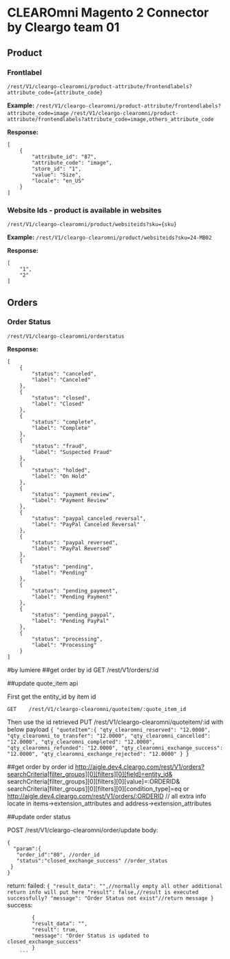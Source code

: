 # CLEAROmni Magento 2 Connector by Cleargo team 01

## Product
### Frontlabel
```/rest/V1/cleargo-clearomni/product-attribute/frontendlabels?attribute_code={attribute_code}```

**Example:**
	```/rest/V1/cleargo-clearomni/product-attribute/frontendlabels?attribute_code=image```
	```/rest/V1/cleargo-clearomni/product-attribute/frontendlabels?attribute_code=image,others_attribute_code```

**Response:**
```
[
    {
        "attribute_id": "87",
        "attribute_code": "image",
        "store_id": "1",
        "value": "Size",
        "locale": "en_US"
    }
]
```

### Website Ids - product is available in websites
```/rest/V1/cleargo-clearomni/product/websiteids?sku={sku}```

**Example:**
	```/rest/V1/cleargo-clearomni/product/websiteids?sku=24-MB02```

**Response:**
```
[
    "1",
    "2"
]
```

## Orders
### Order Status
```/rest/V1/cleargo-clearomni/orderstatus```

**Response:**
```
[
    {
        "status": "canceled",
        "label": "Canceled"
    },
    {
        "status": "closed",
        "label": "Closed"
    },
    {
        "status": "complete",
        "label": "Complete"
    },
    {
        "status": "fraud",
        "label": "Suspected Fraud"
    },
    {
        "status": "holded",
        "label": "On Hold"
    },
    {
        "status": "payment_review",
        "label": "Payment Review"
    },
    {
        "status": "paypal_canceled_reversal",
        "label": "PayPal Canceled Reversal"
    },
    {
        "status": "paypal_reversed",
        "label": "PayPal Reversed"
    },
    {
        "status": "pending",
        "label": "Pending"
    },
    {
        "status": "pending_payment",
        "label": "Pending Payment"
    },
    {
        "status": "pending_paypal",
        "label": "Pending PayPal"
    },
    {
        "status": "processing",
        "label": "Processing"
    }
]
```

#by lumiere
##get order by id
GET    /rest/V1/orders/:id

##update quote_item api

First get the entity_id by item id

    GET    /rest/V1/cleargo-clearomni/quoteitem/:quote_item_id
Then use the id retrieved
    PUT /rest/V1/cleargo-clearomni/quoteitem/:id
    with below payload
    ```
    {
      "quoteItem":{
        "qty_clearomni_reserved": "12.0000",
        "qty_clearomni_to_transfer": "12.0000",
        "qty_clearomni_cancelled": "12.0000",
        "qty_clearomni_completed": "12.0000",
        "qty_clearomni_refunded": "12.0000",
        "qty_clearomni_exchange_success": "12.0000",
        "qty_clearomni_exchange_rejected": "12.0000"
      }
    }
    ```

##get order by order id
http://aigle.dev4.cleargo.com/rest/V1/orders?searchCriteria[filter_groups][0][filters][0][field]=entity_id& searchCriteria[filter_groups][0][filters][0][value]=:ORDERID& searchCriteria[filter_groups][0][filters][0][condition_type]=eq
or
http://aigle.dev4.cleargo.com/rest/V1/orders/:ORDERID
// all extra info locate in items->extension_attributes and address->extension_attributes

##update order status

POST /rest/V1/cleargo-clearomni/order/update
body:
```
{
  "param":{
   "order_id":"80", //order_id
   "status":"closed_exchange_success" //order_status
 }
}
```

return:
    failed:
    ```
        {
        "result_data": "",//normally empty all other additional return info will put here
        "result": false,//result is executed successfully?
        "message": "Order Status not exist"//return message
        }
	```
success:
```
        {
        "result_data": "",
        "result": true,
        "message": "Order Status is updated to closed_exchange_success"
        }
	```

